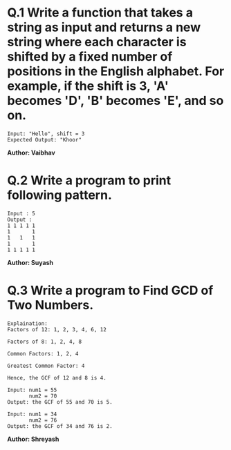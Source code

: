 # Q.1 Write a function that takes a string as input and returns a new string where each character is shifted by a fixed number of positions in the English alphabet. For example, if the shift is 3, 'A' becomes 'D', 'B' becomes 'E', and so on.
```
Input: "Hello", shift = 3
Expected Output: "Khoor"
```
**Author: Vaibhav**

# Q.2 Write a program to print following pattern.
```
Input : 5
Output :
1 1 1 1 1
1       1
1   1   1
1       1
1 1 1 1 1
```
**Author: Suyash**

# Q.3 Write a program to Find GCD of Two Numbers.
```
Explaination: 
Factors of 12: 1, 2, 3, 4, 6, 12

Factors of 8: 1, 2, 4, 8

Common Factors: 1, 2, 4

Greatest Common Factor: 4

Hence, the GCF of 12 and 8 is 4.

Input: num1 = 55
       num2 = 70
Output: the GCF of 55 and 70 is 5.

Input: num1 = 34
       num2 = 76
Output: the GCF of 34 and 76 is 2.
```
**Author: Shreyash**

